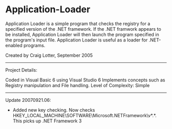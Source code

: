 Application-Loader
==================

Application Loader is a simple program that checks the registry for a specified version of the .NET framework. If the .NET framwork appears to be installed, Application Loader will then launch the program specified in the program's input file. Application Loader is useful as a loader for .NET-enabled programs.

Created by Craig Lotter, September 2005

*********************************

Project Details:

Coded in Visual Basic 6 using Visual Studio 6
Implements concepts such as Registry manipulation and File handling.
Level of Complexity: Simple

*********************************

Update 20070921.06:

- Added new key checking. Now checks HKEY_LOCAL_MACHINE\SOFTWARE\Microsoft\.NETFramework\v*.*. This picks up .NET Framework 3
